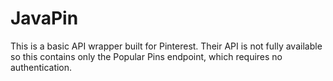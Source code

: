 JavaPin
=============

This is a basic API wrapper built for Pinterest. Their API is not fully available so this contains only the Popular Pins endpoint, which requires no authentication.